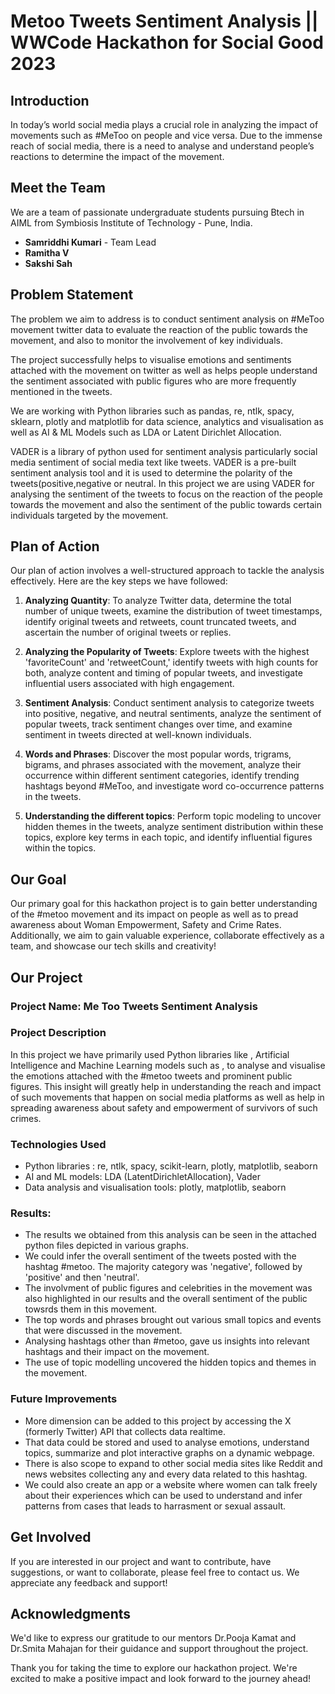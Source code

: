 # Metoo Tweets Sentiment Analysis || WWCode Hackathon for Social Good 2023

## Introduction

In today’s world social media plays a crucial role in analyzing the impact of movements such as #MeToo on people and vice versa. Due to the immense reach of social media, there is a need to analyse and understand people’s reactions to determine the impact of the movement.

## Meet the Team

We are a team of passionate undergraduate students pursuing Btech in AIML from Symbiosis Institute of Technology - Pune, India.

- **Samriddhi Kumari** - Team Lead
- **Ramitha V**
- **Sakshi Sah**

## Problem Statement

The problem we aim to address is to conduct sentiment analysis on #MeToo movement twitter data to evaluate the reaction of the public towards the movement, and also to monitor the involvement of key individuals.

The project successfully helps to visualise emotions and sentiments attached with the movement on twitter as well as helps people understand the sentiment associated with public figures who are more frequently mentioned in the tweets.

We are working with Python libraries such as pandas, re, ntlk, spacy, sklearn, plotly and matplotlib for data science, analytics and visualisation as well as AI & ML Models such as LDA or Latent Dirichlet Allocation.

VADER is a library of python used for sentiment analysis particularly social media sentiment of social media text like tweets. VADER is a pre-built sentiment analysis tool and it is used to determine the polarity of the tweets(positive,negative or neutral. In this project we are using VADER for analysing the sentiment of the tweets to focus on the reaction of the people towards the movement and also the sentiment of the public towards certain individuals targeted by the movement.

## Plan of Action

Our plan of action involves a well-structured approach to tackle the analysis effectively. Here are the key steps we have followed:

1. **Analyzing Quantity**: To analyze Twitter data, determine the total number of unique tweets, examine the distribution of tweet timestamps, identify original tweets and retweets, count truncated tweets, and ascertain the number of original tweets or replies.

2. **Analyzing the Popularity of Tweets**: Explore tweets with the highest 'favoriteCount' and 'retweetCount,' identify tweets with high counts for both, analyze content and timing of popular tweets, and investigate influential users associated with high engagement.

3. **Sentiment Analysis**: Conduct sentiment analysis to categorize tweets into positive, negative, and neutral sentiments, analyze the sentiment of popular tweets, track sentiment changes over time, and examine sentiment in tweets directed at well-known individuals.

4. **Words and Phrases**: Discover the most popular words, trigrams, bigrams, and phrases associated with the movement, analyze their occurrence within different sentiment categories, identify trending hashtags beyond #MeToo, and investigate word co-occurrence patterns in the tweets.

5. **Understanding the different topics**: Perform topic modeling to uncover hidden themes in the tweets, analyze sentiment distribution within these topics, explore key terms in each topic, and identify influential figures within the topics.

## Our Goal

Our primary goal for this hackathon project is to gain better understanding of the #metoo movement and its impact on people as well as to pread awareness about Woman Empowerment, Safety and Crime Rates. Additionally, we aim to gain valuable experience, collaborate effectively as a team, and showcase our tech skills and creativity!

## Our Project

### Project Name: **Me Too Tweets Sentiment Analysis**

### Project Description
In this project we have primarily used Python libraries like , Artificial Intelligence and Machine Learning models such as , to analyse and visualise the emotions attached with the #metoo tweets and prominent public figures. This insight will greatly help in understanding the reach and impact of such movements that happen on social media platforms as well as help in spreading awareness about safety and empowerment of survivors of such crimes.

### Technologies Used

- Python libraries : re, ntlk, spacy, scikit-learn, plotly, matplotlib, seaborn 
- AI and ML models: LDA (LatentDirichletAllocation), Vader
- Data analysis and visualisation tools: plotly, matplotlib, seaborn

### Results: 
- The results we obtained from this analysis can be seen in the attached python files depicted in various graphs.
- We could infer the overall sentiment of the tweets posted with the hashtag #metoo. The majority category was 'negative', followed by 'positive' and then 'neutral'.
- The involvment of public figures and celebrities in the movement was also highlighted in our results and the overall sentiment of the public towsrds them in this movement.
- The top words and phrases brought out various small topics and events that were discussed in the movement.
- Analysing hashtags other than #metoo, gave us insights into relevant hashtags and their impact on the movement.
- The use of topic modelling uncovered the hidden topics and themes in the movement.


### Future Improvements
- More dimension can be added to this project by accessing the X (formerly Twitter) API that collects data realtime.
- That data could be stored and used to analyse emotions, understand topics, summarize and plot interactive graphs on a dynamic webpage.
- There is also scope to expand to other social media sites like Reddit and news websites collecting any and every data related to this hashtag.
- We could also create an app or a website where women can talk freely about their experiences which can be used to understand and infer patterns from cases that leads to harrasment or sexual assault.

## Get Involved

If you are interested in our project and want to contribute, have suggestions, or want to collaborate, please feel free to contact us. We appreciate any feedback and support!

## Acknowledgments

We'd like to express our gratitude to our mentors Dr.Pooja Kamat and Dr.Smita Mahajan for their guidance and support throughout the project.


Thank you for taking the time to explore our hackathon project. We're excited to make a positive impact and look forward to the journey ahead!
